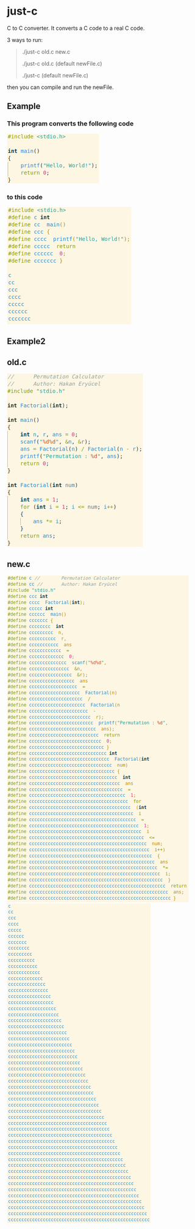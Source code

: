 # just-c
C to C converter. It converts a C code to a real C code.

3 ways to run:
> ./just-c old.c new.c
>
> ./just-c old.c (default newFile.c)
>
> ./just-c (default newFile.c)

then you can compile and run the newFile.

## Example
### This program converts the following code 
![c,conventer,c-conventer](https://github.com/Hakan-er/just-c/blob/master/Screenshots/oldCode2.png)

### to this code
![c,conventer,c-conventer](https://github.com/Hakan-er/just-c/blob/master/Screenshots/newCode2.png)


## Example2
## old.c
![c,conventer,c-conventer](https://github.com/Hakan-er/just-c/blob/master/Screenshots/oldCode.png)

## new.c
![c,conventer,c-conventer](https://github.com/Hakan-er/just-c/blob/master/Screenshots/newCode.png)  
![c,conventer,c-conventer](https://github.com/Hakan-er/just-c/blob/master/Screenshots/newCode3.png)

